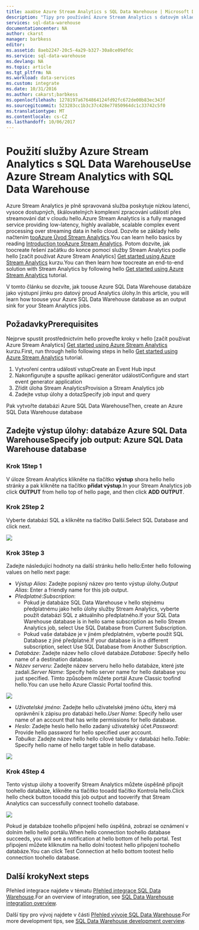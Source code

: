 ```yaml
---
title: aaaUse Azure Stream Analytics s SQL Data Warehouse | Microsoft Docs
description: "Tipy pro používání Azure Stream Analytics s datovým skladem SQL Azure pro vývoj řešení."
services: sql-data-warehouse
documentationcenter: NA
author: ckarst
manager: barbkess
editor: 
ms.assetid: 8aeb2247-20c5-4a29-b327-30a8ce09dfdc
ms.service: sql-data-warehouse
ms.devlang: NA
ms.topic: article
ms.tgt_pltfrm: NA
ms.workload: data-services
ms.custom: integrate
ms.date: 10/31/2016
ms.author: cakarst;barbkess
ms.openlocfilehash: 1278197a6764864124fd92fc672de00b83ec343f
ms.sourcegitcommit: 523283cc1b3c37c428e77850964dc1c33742c5f0
ms.translationtype: MT
ms.contentlocale: cs-CZ
ms.lasthandoff: 10/06/2017
---
```

# <a name="use-azure-stream-analytics-with-sql-data-warehouse"></a><span data-ttu-id="119e9-103">Použití služby Azure Stream Analytics s SQL Data Warehouse</span><span class="sxs-lookup"><span data-stu-id="119e9-103">Use Azure Stream Analytics with SQL Data Warehouse</span></span>
<span data-ttu-id="119e9-104">Azure Stream Analytics je plně spravovaná služba poskytuje nízkou latencí, vysoce dostupných, škálovatelných komplexní zpracování událostí přes streamování dat v cloudu hello.</span><span class="sxs-lookup"><span data-stu-id="119e9-104">Azure Stream Analytics is a fully managed service providing low-latency, highly available, scalable complex event processing over streaming data in hello cloud.</span></span> <span data-ttu-id="119e9-105">Dozvíte se základy hello načtením [tooAzure Úvod Stream Analytics][Introduction tooAzure Stream Analytics].</span><span class="sxs-lookup"><span data-stu-id="119e9-105">You can learn hello basics by reading [Introduction tooAzure Stream Analytics][Introduction tooAzure Stream Analytics].</span></span> <span data-ttu-id="119e9-106">Potom dozvíte, jak toocreate řešení začátku do konce pomocí služby Stream Analytics podle hello [začít používat Azure Stream Analytics] [ Get started using Azure Stream Analytics] kurzu.</span><span class="sxs-lookup"><span data-stu-id="119e9-106">You can then learn how toocreate an end-to-end solution with Stream Analytics by following hello [Get started using Azure Stream Analytics][Get started using Azure Stream Analytics] tutorial.</span></span>

<span data-ttu-id="119e9-107">V tomto článku se dozvíte, jak toouse Azure SQL Data Warehouse databáze jako výstupní jímku pro datový proud Analytics úlohy.</span><span class="sxs-lookup"><span data-stu-id="119e9-107">In this article, you will learn how toouse your Azure SQL Data Warehouse database as an output sink for your Steam Analytics jobs.</span></span>

## <a name="prerequisites"></a><span data-ttu-id="119e9-108">Požadavky</span><span class="sxs-lookup"><span data-stu-id="119e9-108">Prerequisites</span></span>
<span data-ttu-id="119e9-109">Nejprve spustit prostřednictvím hello proveďte kroky v hello [začít používat Azure Stream Analytics] [ Get started using Azure Stream Analytics] kurzu.</span><span class="sxs-lookup"><span data-stu-id="119e9-109">First, run through hello following steps in hello [Get started using Azure Stream Analytics][Get started using Azure Stream Analytics] tutorial.</span></span>  

1. <span data-ttu-id="119e9-110">Vytvoření centra událostí vstup</span><span class="sxs-lookup"><span data-stu-id="119e9-110">Create an Event Hub input</span></span>
2. <span data-ttu-id="119e9-111">Nakonfigurujte a spusťte aplikaci generátor událostí</span><span class="sxs-lookup"><span data-stu-id="119e9-111">Configure and start event generator application</span></span>
3. <span data-ttu-id="119e9-112">Zřídit úloha Stream Analytics</span><span class="sxs-lookup"><span data-stu-id="119e9-112">Provision a Stream Analytics job</span></span>
4. <span data-ttu-id="119e9-113">Zadejte vstup úlohy a dotaz</span><span class="sxs-lookup"><span data-stu-id="119e9-113">Specify job input and query</span></span>

<span data-ttu-id="119e9-114">Pak vytvořte databázi Azure SQL Data Warehouse</span><span class="sxs-lookup"><span data-stu-id="119e9-114">Then, create an Azure SQL Data Warehouse database</span></span>

## <a name="specify-job-output-azure-sql-data-warehouse-database"></a><span data-ttu-id="119e9-115">Zadejte výstup úlohy: databáze Azure SQL Data Warehouse</span><span class="sxs-lookup"><span data-stu-id="119e9-115">Specify job output: Azure SQL Data Warehouse database</span></span>
### <a name="step-1"></a><span data-ttu-id="119e9-116">Krok 1</span><span class="sxs-lookup"><span data-stu-id="119e9-116">Step 1</span></span>
<span data-ttu-id="119e9-117">V úloze Stream Analytics klikněte na tlačítko **výstup** shora hello hello stránky a pak klikněte na tlačítko **přidat výstup**.</span><span class="sxs-lookup"><span data-stu-id="119e9-117">In your Stream Analytics job click **OUTPUT** from hello top of hello page, and then click **ADD OUTPUT**.</span></span>

### <a name="step-2"></a><span data-ttu-id="119e9-118">Krok 2</span><span class="sxs-lookup"><span data-stu-id="119e9-118">Step 2</span></span>
<span data-ttu-id="119e9-119">Vyberte databázi SQL a klikněte na tlačítko Další.</span><span class="sxs-lookup"><span data-stu-id="119e9-119">Select SQL Database and click next.</span></span>

![][add-output]

### <a name="step-3"></a><span data-ttu-id="119e9-120">Krok 3</span><span class="sxs-lookup"><span data-stu-id="119e9-120">Step 3</span></span>
<span data-ttu-id="119e9-121">Zadejte následující hodnoty na další stránku hello hello:</span><span class="sxs-lookup"><span data-stu-id="119e9-121">Enter hello following values on hello next page:</span></span>

* <span data-ttu-id="119e9-122">*Výstup Alias*: Zadejte popisný název pro tento výstup úlohy.</span><span class="sxs-lookup"><span data-stu-id="119e9-122">*Output Alias*: Enter a friendly name for this job output.</span></span>
* <span data-ttu-id="119e9-123">*Předplatné*:</span><span class="sxs-lookup"><span data-stu-id="119e9-123">*Subscription*:</span></span>
  * <span data-ttu-id="119e9-124">Pokud je databáze SQL Data Warehouse v hello stejnému předplatnému jako hello úlohy služby Stream Analytics, vyberte použít databázi SQL z aktuálního předplatného.</span><span class="sxs-lookup"><span data-stu-id="119e9-124">If your SQL Data Warehouse database is in hello same subscription as hello Stream Analytics job, select Use SQL Database from Current Subscription.</span></span>
  * <span data-ttu-id="119e9-125">Pokud vaše databáze je v jiném předplatném, vyberte použít SQL Database z jiné předplatné.</span><span class="sxs-lookup"><span data-stu-id="119e9-125">If your database is in a different subscription, select Use SQL Database from Another Subscription.</span></span>
* <span data-ttu-id="119e9-126">*Databáze*: Zadejte název hello cílové databáze.</span><span class="sxs-lookup"><span data-stu-id="119e9-126">*Database*: Specify hello name of a destination database.</span></span>
* <span data-ttu-id="119e9-127">*Název serveru*: Zadejte název serveru hello hello databáze, které jste zadali.</span><span class="sxs-lookup"><span data-stu-id="119e9-127">*Server Name*: Specify hello server name for hello database you just specified.</span></span> <span data-ttu-id="119e9-128">Tímto způsobem můžete portál Azure Classic toofind hello.</span><span class="sxs-lookup"><span data-stu-id="119e9-128">You can use hello Azure Classic Portal toofind this.</span></span>

![][server-name]

* <span data-ttu-id="119e9-129">*Uživatelské jméno*: Zadejte hello uživatelské jméno účtu, který má oprávnění k zápisu pro databázi hello.</span><span class="sxs-lookup"><span data-stu-id="119e9-129">*User Name*: Specify hello user name of an account that has write permissions for hello database.</span></span>
* <span data-ttu-id="119e9-130">*Heslo*: Zadejte heslo hello hello zadaný uživatelský účet.</span><span class="sxs-lookup"><span data-stu-id="119e9-130">*Password*: Provide hello password for hello specified user account.</span></span>
* <span data-ttu-id="119e9-131">*Tabulka*: Zadejte název hello hello cílové tabulky v databázi hello.</span><span class="sxs-lookup"><span data-stu-id="119e9-131">*Table*: Specify hello name of hello target table in hello database.</span></span>

![][add-database]

### <a name="step-4"></a><span data-ttu-id="119e9-132">Krok 4</span><span class="sxs-lookup"><span data-stu-id="119e9-132">Step 4</span></span>
<span data-ttu-id="119e9-133">Tento výstup úlohy a tooverify Stream Analytics můžete úspěšně připojit toohello databáze, klikněte na tlačítko tooadd tlačítko Kontrola hello.</span><span class="sxs-lookup"><span data-stu-id="119e9-133">Click hello check button tooadd this job output and tooverify that Stream Analytics can successfully connect toohello database.</span></span>

![][test-connection]

<span data-ttu-id="119e9-134">Pokud je databáze toohello připojení hello úspěšná, zobrazí se oznámení v dolním hello hello portálu.</span><span class="sxs-lookup"><span data-stu-id="119e9-134">When hello connection toohello database succeeds, you will see a notification at hello bottom of hello portal.</span></span> <span data-ttu-id="119e9-135">Test připojení můžete kliknutím na hello dolní tootest hello připojení toohello databáze.</span><span class="sxs-lookup"><span data-stu-id="119e9-135">You can click Test Connection at hello bottom tootest hello connection toohello database.</span></span>

## <a name="next-steps"></a><span data-ttu-id="119e9-136">Další kroky</span><span class="sxs-lookup"><span data-stu-id="119e9-136">Next steps</span></span>
<span data-ttu-id="119e9-137">Přehled integrace najdete v tématu [Přehled integrace SQL Data Warehouse][SQL Data Warehouse integration overview].</span><span class="sxs-lookup"><span data-stu-id="119e9-137">For an overview of integration, see [SQL Data Warehouse integration overview][SQL Data Warehouse integration overview].</span></span>

<span data-ttu-id="119e9-138">Další tipy pro vývoj najdete v části [Přehled vývoje SQL Data Warehouse][SQL Data Warehouse development overview].</span><span class="sxs-lookup"><span data-stu-id="119e9-138">For more development tips, see [SQL Data Warehouse development overview][SQL Data Warehouse development overview].</span></span>

<!--Image references-->

[add-output]: ./media/sql-data-warehouse-integrate-azure-stream-analytics/add-output.png
[server-name]: ./media/sql-data-warehouse-integrate-azure-stream-analytics/dw-server-name.png
[add-database]: ./media/sql-data-warehouse-integrate-azure-stream-analytics/add-database.png
[test-connection]: ./media/sql-data-warehouse-integrate-azure-stream-analytics/test-connection.png

<!--Article references-->

[Introduction tooAzure Stream Analytics]: ../stream-analytics/stream-analytics-introduction.md
[Get started using Azure Stream Analytics]: ../stream-analytics/stream-analytics-real-time-fraud-detection.md
[SQL Data Warehouse development overview]:  ./sql-data-warehouse-overview-develop.md
[SQL Data Warehouse integration overview]:  ./sql-data-warehouse-overview-integrate.md

<!--MSDN references-->

<!--Other Web references-->
[Azure Stream Analytics documentation]: http://azure.microsoft.com/documentation/services/stream-analytics/
